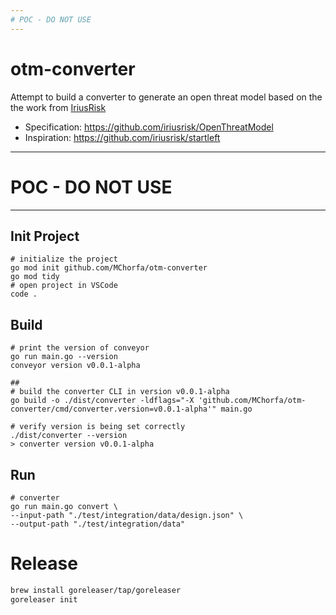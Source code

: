```yaml
---
# POC - DO NOT USE
---
```


# otm-converter

Attempt to build a converter to generate an open threat model based on the the work from [IriusRisk](https://github.com/iriusrisk)

- Specification: https://github.com/iriusrisk/OpenThreatModel
- Inspiration: https://github.com/iriusrisk/startleft

---
# POC - DO NOT USE
---


## Init Project

```shell
# initialize the project
go mod init github.com/MChorfa/otm-converter
go mod tidy
# open project in VSCode
code .
```



## Build

```shell
# print the version of conveyor
go run main.go --version
conveyor version v0.0.1-alpha

## 
# build the converter CLI in version v0.0.1-alpha
go build -o ./dist/converter -ldflags="-X 'github.com/MChorfa/otm-converter/cmd/converter.version=v0.0.1-alpha'" main.go

# verify version is being set correctly
./dist/converter --version
> converter version v0.0.1-alpha
```


## Run

```shell
# converter
go run main.go convert \
--input-path "./test/integration/data/design.json" \
--output-path "./test/integration/data"
```

# Release

```sh
brew install goreleaser/tap/goreleaser
goreleaser init

```